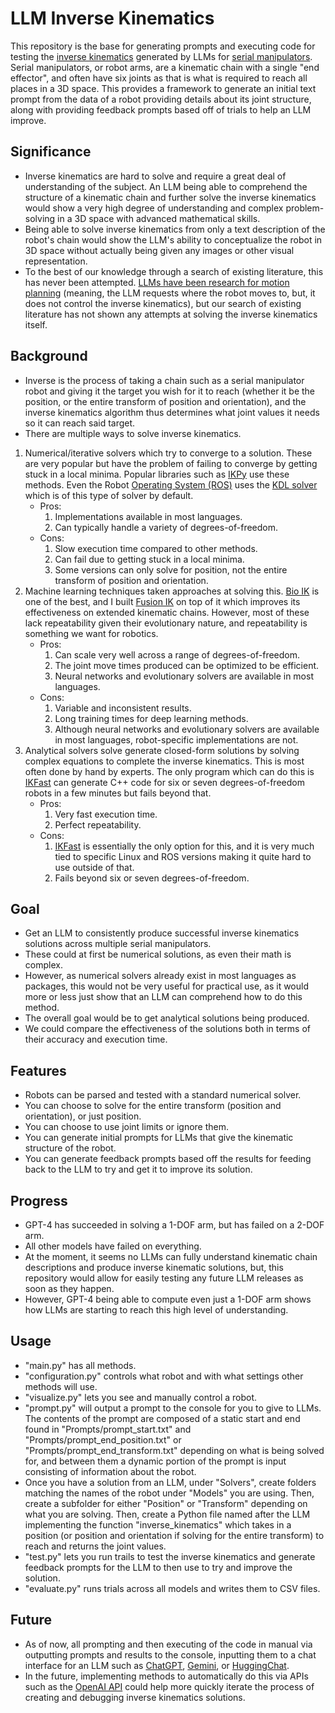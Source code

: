 # LLM Inverse Kinematics

This repository is the base for generating prompts and executing code for testing the [inverse kinematics](https://en.wikipedia.org/wiki/Inverse_kinematics "Inverse Kinematics Wikipedia") generated by LLMs for [serial manipulators](https://en.wikipedia.org/wiki/Serial_manipulator "Serial Manipulators Wikipedia"). Serial manipulators, or robot arms, are a kinematic chain with a single "end effector", and often have six joints as that is what is required to reach all places in a 3D space. This provides a framework to generate an initial text prompt from the data of a robot providing details about its joint structure, along with providing feedback prompts based off of trials to help an LLM improve.

## Significance

- Inverse kinematics are hard to solve and require a great deal of understanding of the subject. An LLM being able to comprehend the structure of a kinematic chain and further solve the inverse kinematics would show a very high degree of understanding and complex problem-solving in a 3D space with advanced mathematical skills.
- Being able to solve inverse kinematics from only a text description of the robot's chain would show the LLM's ability to conceptualize the robot in 3D space without actually being given any images or other visual representation.
- To the best of our knowledge through a search of existing literature, this has never been attempted. [LLMs have been research for motion planning](https://arxiv.org/abs/2403.11552 "LLM3:Large Language Model-based Task and Motion Planning with Motion Failure Reasoning") (meaning, the LLM requests where the robot moves to, but, it does not control the inverse kinematics), but our search of existing literature has not shown any attempts at solving the inverse kinematics itself.

## Background

- Inverse is the process of taking a chain such as a serial manipulator robot and giving it the target you wish for it to reach (whether it be the position, or the entire transform of position and orientation), and the inverse kinematics algorithm thus determines what joint values it needs so it can reach said target.
- There are multiple ways to solve inverse kinematics.

1. Numerical/iterative solvers which try to converge to a solution. These are very popular but have the problem of failing to converge by getting stuck in a local minima. Popular libraries such as [IKPy](https://github.com/Phylliade/ikpy "IKPy") use these methods. Even the Robot [Operating System (ROS)](https://www.ros.org "ROS - Robot Operating System") uses the [KDL solver](https://wiki.ros.org/kdl "KDL Solver") which is of this type of solver by default.
   - Pros:
     1. Implementations available in most languages.
     2. Can typically handle a variety of degrees-of-freedom.
   - Cons:
     1. Slow execution time compared to other methods.
     2. Can fail due to getting stuck in a local minima.
     3. Some versions can only solve for position, not the entire transform of position and orientation.
2. Machine learning techniques taken approaches at solving this. [Bio IK](https://d-nb.info/1221720910/34 "Bio IK") is one of the best, and I built [Fusion IK](https://stevenrice.ca/fusion-ik "Fusion IK Demo") on top of it which improves its effectiveness on extended kinematic chains. However, most of these lack repeatability given their evolutionary nature, and repeatability is something we want for robotics.
   - Pros:
     1. Can scale very well across a range of degrees-of-freedom.
     2. The joint move times produced can be optimized to be efficient.
     3. Neural networks and evolutionary solvers are available in most languages.
   - Cons:
     1. Variable and inconsistent results.
     2. Long training times for deep learning methods.
     3. Although neural networks and evolutionary solvers are available in most languages, robot-specific implementations are not.
3. Analytical solvers solve generate closed-form solutions by solving complex equations to complete the inverse kinematics. This is most often done by hand by experts. The only program which can do this is [IKFast](https://moveit.picknik.ai/main/doc/examples/ikfast/ikfast_tutorial.html "MoveIt IKFast") can generate C++ code for six or seven degrees-of-freedom robots in a few minutes but fails beyond that.
   - Pros:
     1. Very fast execution time.
     2. Perfect repeatability.
   - Cons:
     1. [IKFast](https://moveit.picknik.ai/main/doc/examples/ikfast/ikfast_tutorial.html "MoveIt IKFast") is essentially the only option for this, and it is very much tied to specific Linux and ROS versions making it quite hard to use outside of that.
     2. Fails beyond six or seven degrees-of-freedom.

## Goal

- Get an LLM to consistently produce successful inverse kinematics solutions across multiple serial manipulators.
- These could at first be numerical solutions, as even their math is complex.
- However, as numerical solvers already exist in most languages as packages, this would not be very useful for practical use, as it would more or less just show that an LLM can comprehend how to do this method.
- The overall goal would be to get analytical solutions being produced.
- We could compare the effectiveness of the solutions both in terms of their accuracy and execution time.

## Features

- Robots can be parsed and tested with a standard numerical solver.
- You can choose to solve for the entire transform (position and orientation), or just position.
- You can choose to use joint limits or ignore them.
- You can generate initial prompts for LLMs that give the kinematic structure of the robot.
- You can generate feedback prompts based off the results for feeding back to the LLM to try and get it to improve its solution.

## Progress

- GPT-4 has succeeded in solving a 1-DOF arm, but has failed on a 2-DOF arm.
- All other models have failed on everything.
- At the moment, it seems no LLMs can fully understand kinematic chain descriptions and produce inverse kinematic solutions, but, this repository would allow for easily testing any future LLM releases as soon as they happen.
- However, GPT-4 being able to compute even just a 1-DOF arm shows how LLMs are starting to reach this high level of understanding.

## Usage

- "main.py" has all methods.
- "configuration.py" controls what robot and with what settings other methods will use.
- "visualize.py" lets you see and manually control a robot.
- "prompt.py" will output a prompt to the console for you to give to LLMs. The contents of the prompt are composed of a static start and end found in "Prompts/prompt_start.txt" and "Prompts/prompt_end_position.txt" or "Prompts/prompt_end_transform.txt" depending on what is being solved for, and between them a dynamic portion of the prompt is input consisting of information about the robot.
- Once you have a solution from an LLM, under "Solvers", create folders matching the names of the robot under "Models" you are using. Then, create a subfolder for either "Position" or "Transform" depending on what you are solving. Then, create a Python file named after the LLM implementing the function "inverse_kinematics" which takes in a position (or position and orientation if solving for the entire transform) to reach and returns the joint values.
- "test.py" lets you run trails to test the inverse kinematics and generate feedback prompts for the LLM to then use to try and improve the solution.
- "evaluate.py" runs trials across all models and writes them to CSV files.

## Future

- As of now, all prompting and then executing of the code in manual via outputting prompts and results to the console, inputting them to a chat interface for an LLM such as [ChatGPT](http://chatgpt.com, "ChatGPT"), [Gemini](https://gemini.google.com, "Gemini"), or [HuggingChat](https://huggingface.co/chat, "HuggingChat").
- In the future, implementing methods to automatically do this via APIs such as the [OpenAI API](http://platform.openai.com, "OpenAI API") could help more quickly iterate the process of creating and debugging inverse kinematics solutions.